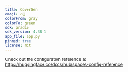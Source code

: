 ```yaml
---
title: CoverGen
emoji: 🔥🚀
colorFrom: gray
colorTo: green
sdk: gradio
sdk_version: 4.38.1
app_file: app.py
pinned: true
license: mit
---
```


Check out the configuration reference at https://huggingface.co/docs/hub/spaces-config-reference
